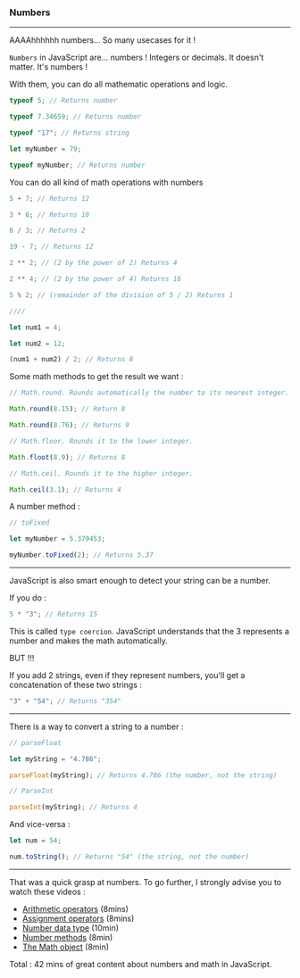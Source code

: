 ### Numbers

---

AAAAhhhhhh numbers...
So many usecases for it !

`Numbers` in JavaScript are... numbers ! Integers or decimals. It doesn't matter. It's numbers !

With them, you can do all mathematic operations and logic.

```js
typeof 5; // Returns number

typeof 7.34659; // Returns number

typeof "17"; // Returns string

let myNumber = 79;

typeof myNumber; // Returns number
```

You can do all kind of math operations with numbers

```js
5 + 7; // Returns 12

3 * 6; // Returns 18

6 / 3; // Returns 2

19 - 7; // Returns 12

2 ** 2; // (2 by the power of 2) Returns 4

2 ** 4; // (2 by the power of 4) Returns 16

5 % 2; // (remainder of the division of 5 / 2) Returns 1

////

let num1 = 4;

let num2 = 12;

(num1 + num2) / 2; // Returns 8
```

Some math methods to get the result we want :

```js
// Math.round. Rounds automatically the number to its nearest integer.

Math.round(8.15); // Return 8

Math.round(8.76); // Returns 9

// Math.floor. Rounds it to the lower integer.

Math.floot(8.9); // Returns 8

// Math.ceil. Rounds it to the higher integer.

Math.ceil(3.1); // Returns 4
```

A number method :

```js
// toFixed

let myNumber = 5.379453;

myNumber.toFixed(2); // Returns 5.37
```

---

JavaScript is also smart enough to detect your string can be a number.

If you do :

```js
5 * "3"; // Returns 15
```

This is called `type coercion`. JavaScript understands that the 3 represents a number and makes the math automatically.

BUT !!!

If you add 2 strings, even if they represent numbers, you'll get a concatenation of these two strings :

```js
"3" + "54"; // Returns "354"
```

---

There is a way to convert a string to a number :

```js
// parseFloat

let myString = "4.786";

parseFloat(myString); // Returns 4.786 (the number, not the string)

// ParseInt

parseInt(myString); // Returns 4
```

And vice-versa :

```js
let num = 54;

num.toString(); // Returns "54" (the string, not the number)
```

---

That was a quick grasp at numbers.
To go further, I strongly advise you to watch these videos :

- [Arithmetic operators](https://youtu.be/iqd6KKjB7gc?si=VX9aQiDlWzI4f8e8) (8mins)
- [Assignment operators](https://youtu.be/h9t8r25oPqs?si=7TpKMRNyKoyBSpYg) (8mins)
- [Number data type](https://youtu.be/0ELC8R69Rkw?si=Sltha1pdd2aDbwvP) (10min)
- [Number methods](https://youtu.be/DUV73ireecw?si=M6XnBgfb4eEsBsNe) (8min)
- [The Math object](https://youtu.be/93Nd8f9HU8Q?si=y2isz3kdY7uLHRpn) (8min)

Total : 42 mins of great content about numbers and math in JavaScript.
